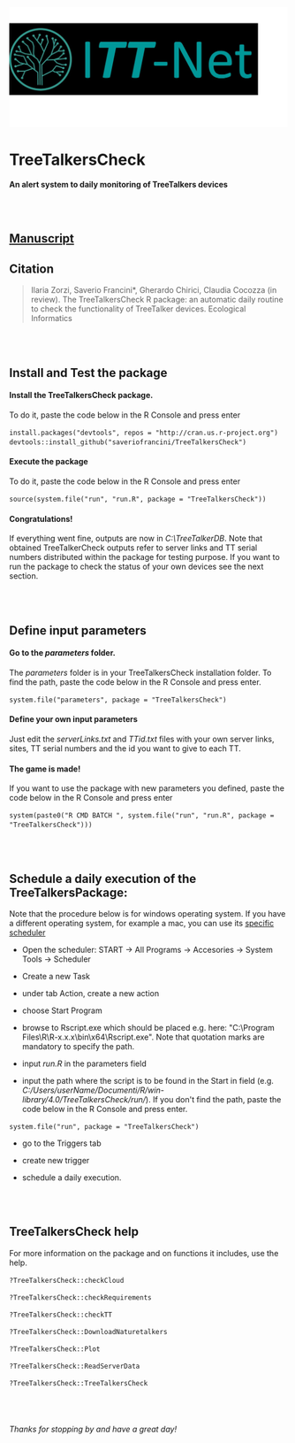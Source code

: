 ![banner image](logo/logo.jpeg)

# TreeTalkersCheck

**An alert system to daily monitoring of TreeTalkers devices**

<br><br>

## [Manuscript](https://www.topolino.it/character/pluto/) 

## Citation

> Ilaria Zorzi, Saverio Francini*, Gherardo Chirici, Claudia Cocozza (in review). The TreeTalkersCheck R package: an automatic daily routine to check the functionality of TreeTalker devices. Ecological Informatics

<br><br>

## Install and Test the package

#### Install the TreeTalkersCheck package. 
To do it, paste the code below in the R Console and press enter

`install.packages("devtools", repos = "http://cran.us.r-project.org")`
`devtools::install_github("saveriofrancini/TreeTalkersCheck")`

#### Execute the package
To do it, paste the code below in the R Console and press enter

`source(system.file("run", "run.R", package = "TreeTalkersCheck"))`

#### Congratulations!
If everything went fine, outputs are now in *C:\TreeTalkerDB*. 
Note that obtained TreeTalkerCheck outputs refer to server links and TT serial numbers distributed within the package for testing purpose. If you want to run the package to check the status of your own devices see the next section.

<br><br>

## Define input parameters

#### Go to the *parameters* folder. 
The *parameters* folder is in your TreeTalkersCheck installation folder. To find the path, paste the code below in the R Console and press enter.

`system.file("parameters", package = "TreeTalkersCheck")`

#### Define your own input parameters
Just edit the *serverLinks.txt* and *TTid.txt* files with your own server links, sites, TT serial numbers and the id you want to give to each TT. 

#### The game is made!
If you want to use the package with new parameters you defined, paste the code below in the R Console and press enter

`system(paste0("R CMD BATCH ", system.file("run", "run.R", package = "TreeTalkersCheck")))`

<br><br>

## Schedule a daily execution of the TreeTalkersPackage:
Note that the procedure below is for windows operating system. If you have a different operating system, for example a mac, you can use its [specific scheduler](https://www.macscheduler.net/)

- Open the scheduler: START -> All Programs -> Accesories -> System Tools -> Scheduler

- Create a new Task

- under tab Action, create a new action

- choose Start Program

- browse to Rscript.exe which should be placed e.g. here: "C:\Program Files\R\R-x.x.x\bin\x64\Rscript.exe". Note that quotation marks are mandatory to specify the path.

- input *run.R* in the parameters field

- input the path where the script is to be found in the Start in field (e.g. *C:/Users/userName/Documenti/R/win-library/4.0/TreeTalkersCheck/run/*). If you don't find the path, paste the code below in the R Console and press enter.

`system.file("run", package = "TreeTalkersCheck")`

- go to the Triggers tab

- create new trigger

- schedule a daily execution. 

<br><br>

## TreeTalkersCheck help

For more information on the package and on functions it includes, use the help.

`?TreeTalkersCheck::checkCloud`

`?TreeTalkersCheck::checkRequirements`

`?TreeTalkersCheck::checkTT`

`?TreeTalkersCheck::DownloadNaturetalkers`

`?TreeTalkersCheck::Plot`

`?TreeTalkersCheck::ReadServerData`

`?TreeTalkersCheck::TreeTalkersCheck`

<br><br>

###### Thanks for stopping by and have a great day!
